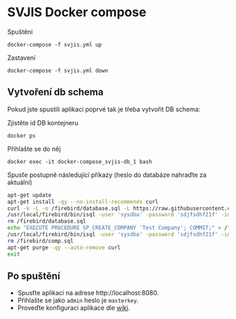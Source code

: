 # SVJIS Docker compose

Spuštění
```
docker-compose -f svjis.yml up
```

Zastavení
```
docker-compose -f svjis.yml down
```

## Vytvoření db schema

Pokud jste spustili aplikaci poprvé tak je třeba vytvořit DB schema:  

Zjistěte id DB kontejneru
```
docker ps
```
Přihlašte se do něj
```
docker exec -it docker-compose_svjis-db_1 bash
```
Spusťe postupně následující příkazy (heslo do databáze nahraďte za aktuální)
```sh
apt-get update
apt-get install -qy --no-install-recommends curl
curl -k -L -o /firebird/database.sql -L https://raw.githubusercontent.com/svjis/svjis/master/db_schema/database.sql
/usr/local/firebird/bin/isql -user 'sysdba' -password 'sdjfsdhf21f' -input '/firebird/database.sql' 'localhost:SVJIS_TEST'
rm /firebird/database.sql
echo "EXECUTE PROCEDURE SP_CREATE_COMPANY 'Test Company'; COMMIT;" > /firebird/comp.sql
/usr/local/firebird/bin/isql -user 'sysdba' -password 'sdjfsdhf21f' -input '/firebird/comp.sql' 'localhost:SVJIS_TEST'
rm /firebird/comp.sql
apt-get purge -qy --auto-remove curl
exit
```

## Po spuštění

* Spusťte aplikaci na adrese http://localhost:8080. 
* Přihlašte se jako `admin` heslo je `masterkey`. 
* Proveďte konfiguraci aplikace dle [wiki](https://github.com/svjis/svjis/wiki/Parametrizace).
